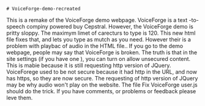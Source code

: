     # VoiceForge-demo-recreated
This is a remake of the VoiceForge demo webpage. VoiceForge is a text -to-speech compiny powered buy Cepstral. However, the VoiceForge demo is pritty sloppy. The maximym limet of carecturs to type is 120. This new html file fixes that, and lets you type as mutch as you need. However their is a problem with playbac of audio in the HTML file..
If you go to the demo webpage, people may say that VoiceForge is broken. The truth is that in the site settings (if you have one ), you can turn on allow unsecured content. This is mabie because it is still requesting http version of JQuery. VoiceForege used to be not secure because it had http in the URL, and now has https, so they are now secure. The requesting of http version of JQuery may be why audio won't play on the website. The file Fix VoiceForge user.js should do the trick.
If you have comments, or problems or feedback please leve them.

